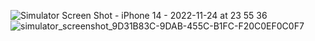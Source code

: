 ![Simulator Screen Shot - iPhone 14 - 2022-11-24 at 23 55 36](https://user-images.githubusercontent.com/115369318/203848196-e506b71e-6c3b-421a-b78b-3200670862b8.png)
![simulator_screenshot_9D31B83C-9DAB-455C-B1FC-F20C0EF0C0F7](https://user-images.githubusercontent.com/115369318/203848260-2e13726a-309b-4218-a088-7276b66d7b15.png)
